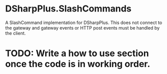 # DSharpPlus.SlashCommands
A SlashCommand implementation for DSharpPlus. This does not connect to the gateway and gateway events or HTTP post events must be handled by the client.

# TODO: Write a how to use section once the code is in working order.
